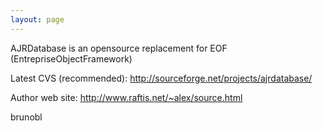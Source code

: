 ```yaml
---
layout: page
---
```


AJRDatabase is an opensource replacement for EOF (EntrepriseObjectFramework)

Latest CVS (recommended): http://sourceforge.net/projects/ajrdatabase/

Author web site: http://www.raftis.net/~alex/source.html

brunobl
